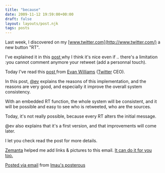 ```yaml
---
title: "because"
date: 2009-11-12 19:59:00+00:00
draft: false
layout: layouts/post.njk
tags: posts
---
```


Last week, I discovered on my [www.twitter.com](http://www.twitter.com/) a new button "RT".  
  


I've explained it in this [post ](http://lmau.posterous.com/here-it-is-ive-re-tweet-in-twittercom-looks-c)why I think it's nice even if .. there's a limitation :you cannot comment anymore your retweet (add a personnal touch).  
  


Today I've read this [post ](http://evhead.com/2009/11/why-retweet-works-way-it-does.html)from [Evan Williams](http://evhead.com/) ([Twitter](http://twitter.com/) CEO).  
  


In this post, [@ev](http://www.twitter.com/ev) explains the reasons of this implementation, and the reasons are very good, and especially it improve the overall system consistency.  
  


With an embedded RT function, the whole system will be consistent, and it will be possible and easy to see who is retweeted, who are the sources.  
  


Today, it's not really possible, because every RT alters the initial message.

@ev also explains that it's a first version, and that improvements will come later.  
  


I let you check read the post for more details.  
  
  


[Zemanta](http://www.zemanta.com/) helped me add links & pictures to this email. [It can do it for you too.](http://www.zemanta.com/)

[Posted via email](http://posterous.com/)  from [lmau's posterous](http://lmau.posterous.com/why-the-new-rt-function-implemented-in-twitte)
